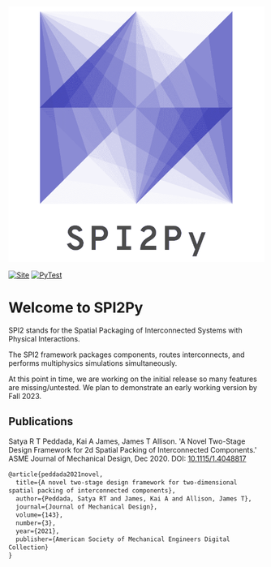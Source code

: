 

![](logo.png)

[![Site](https://img.shields.io/badge/Project%20URL-spi2.illinois.edu%2F-orange)](https://spi2.illinois.edu/)
[![PyTest](https://github.com/SPI2Py/SPI2Py/actions/workflows/tests.yml/badge.svg?branch=master)](https://github.com/SPI2Py/SPI2Py/actions/workflows/tests.yml)

# Welcome to SPI2Py

SPI2 stands for the Spatial Packaging of Interconnected Systems with Physical Interactions.

The SPI2 framework packages components, routes interconnects, and performs multiphysics simulations simultaneously.

At this point in time, we are working on the initial release so many features are missing/untested. We plan to 
demonstrate an early working version by Fall 2023.

## Publications

Satya R T Peddada, Kai A James, James T Allison. 
'A Novel Two-Stage Design Framework for 2d Spatial Packing of Interconnected Components.' 
ASME Journal of Mechanical Design, Dec 2020.
DOI: [10.1115/1.4048817](https://dx.doi.org/10.1115/1.4048817)
```
@article{peddada2021novel,
  title={A novel two-stage design framework for two-dimensional spatial packing of interconnected components},
  author={Peddada, Satya RT and James, Kai A and Allison, James T},
  journal={Journal of Mechanical Design},
  volume={143},
  number={3},
  year={2021},
  publisher={American Society of Mechanical Engineers Digital Collection}
}
```
